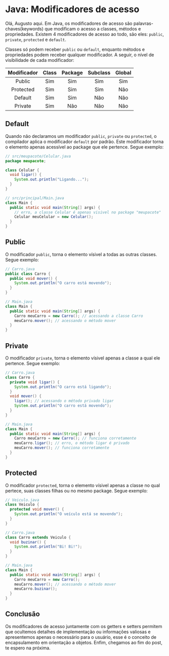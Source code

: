 # Java: Modificadores de acesso

Olá, Augusto aqui. Em Java, os modificadores de acesso são palavras-chaves(keywords) que modificam o acesso a classes, métodos e propriedades. Existem 4 modificadores de acesso ao todo, são eles: `public`, `private`, `protected` e `default`. 

Classes só podem receber `public` ou `default`, enquanto
métodos e propriedades podem receber qualquer modificador. A seguir, o nível de visibilidade de cada modificador:  

| Modificador | Class | Package | Subclass | Global |
|:-----------:|:-----:|:-------:|:--------:|:------:|
|    Public   |  Sim  |   Sim   |    Sim   |   Sim  |
|  Protected  |  Sim  |   Sim   |    Sim   |   Não  |
|   Default   |  Sim  |   Sim   |    Não   |   Não  |
|   Private   |  Sim  |   Não   |    Não   |   Não  |  

## Default

Quando não declaramos um modificador `public`, `private` ou `protected`, o compilador aplica o modificador `default` por padrão. Este modificador torna o elemento apenas acessível ao package que ele pertence. Segue exemplo:

```java
// src/meupacote/Celular.java
package meupacote;

class Celular {
  void ligar() {
    System.out.println("Ligando...");
  }
}

// src/principal/Main.java
class Main {
  public static void main(String[] args) {
    // erro, a classe Celular é apenas visivel no package "meupacote"
    Celular meuCelular = new Celular();
  }
}
```

## Public

O modificador `public`, torna o elemento vísivel a todas as outras classes.
Segue exemplo:

```java
// Carro.java
public class Carro {
  public void mover() {
    System.out.println("O carro está movendo");
  }
}

// Main.java
class Main {
  public static void main(String[] args) {
    Carro meuCarro = new Carro(); // acessando a classe Carro
    meuCarro.mover(); // acessando o método mover
  }
}
```

## Private

O modificador `private`, torna o elemento vísivel apenas a classe a qual ele pertence. Segue exemplo:

```java
// Carro.java
class Carro {
  private void ligar() {
    System.out.println("O carro está ligando");
  }
  void mover() {
    ligar(); // acessando o método privado ligar
    System.out.println("O carro está movendo");
  }
}

// Main.java
class Main {
  public static void main(String[] args) {
    Carro meuCarro = new Carro(); // funciona corretamente
    meuCarro.ligar(); // erro, o método ligar é privado
    meuCarro.mover(); // funciona corretamente
  }
}
```

## Protected

O modificador `protected`, torna o elemento vísivel apenas a classe no qual pertece, suas classes filhas ou no mesmo package. Segue exemplo:

```java
// Veiculo.java
class Veiculo {
  protected void mover() {
    System.out.println("O veículo está se movendo");
  }
}

// Carro.java
class Carro extends Veiculo {
  void buzinar() {
    System.out.println("Bi! Bi!");
  }
}

// Main.java
class Main {
  public static void main(String[] args) {
    Carro meuCarro = new Carro();
    meuCarro.mover(); // acessando o método mover
    meuCarro.buzinar();
  }
}
```

## Conclusão

Os modificadores de acesso juntamente com os getters e setters permitem que ocultemos detalhes de implementação ou informações valiosas e apresentemos apenas o necessário para o usuário, esse é o conceito de encapsulamento em orientação a objetos. Enfim, chegamos ao fim do post, te espero na próxima.
